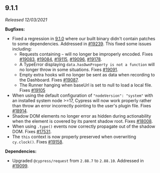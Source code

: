 ## 9.1.1

_Released 12/03/2021_

**Bugfixes:**

- Fixed a regression in [9.1.0](/guides/references/changelog#9-1-0) where our
  built binary didn't contain patches to some dependencies. Addressed in
  [#19239](https://github.com/cypress-io/cypress/pull/19239). This fixed some
  issues including:
  - Requests containing `~` will no longer be improperly encoded. Fixes
    [#19083](https://github.com/cypress-io/cypress/issues/19083),
    [#19084](https://github.com/cypress-io/cypress/issues/19084),
    [#19115](https://github.com/cypress-io/cypress/issues/19115),
    [#19096](https://github.com/cypress-io/cypress/issues/19096),
    [#19178](https://github.com/cypress-io/cypress/issues/19178).
  - A TypeError displaying `data.hasOwnProperty is not a function` will no
    longer throw in some situations. Fixes
    [#19091](https://github.com/cypress-io/cypress/issues/19091).
  - Empty extra hooks will no longer be sent as data when recording to the
    Dashboard. Fixes
    [#19087](https://github.com/cypress-io/cypress/issues/19087).
  - The Runner hanging when baseUrl is set to null to load a local file. Fixes
    [#19105](https://github.com/cypress-io/cypress/issues/19105)
- When using the default configuration of `"nodeVersion": "system"` with an
  installed system node >=17, Cypress will now work properly rather than throw
  an error incorrectly pointing to the user's plugin file. Fixes
  [#18914](https://github.com/cypress-io/cypress/issues/18914).
- Shadow DOM elements no longer error as hidden during actionability when the
  element is covered by its parent shadow root. Fixes
  [#18008](https://github.com/cypress-io/cypress/issues/18008).
- When using `.type()` events now correctly propagate out of the shadow DOM.
  Fixes [#17531](https://github.com/cypress-io/cypress/issues/17531).
- The `this` context is now properly preserved when overwriting `cy.clock()`.
  Fixes [#19158](https://github.com/cypress-io/cypress/issues/19158).

**Dependencies:**

- Upgraded `@cypress/request` from `2.88.7` to `2.88.10`. Addressed in
  [#19099](https://github.com/cypress-io/cypress/issues/19099).
